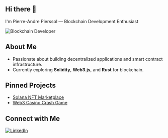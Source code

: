 ## Hi there 👋
I'm Pierre-Andre Pierssol — Blockchain Development Enthusiast

![Blockchain Developer](https://img.shields.io/badge/Blockchain-|-DApp|Solidity|Web3-blue?style=for-the-badge&logo=ethereum&logoColor=white)

## About Me
- Passionate about building decentralized applications and smart contract infrastructure.
- Currently exploring **Solidity**, **Web3.js**, and **Rust** for blockchain.

## Pinned Projects
- [Solana NFT Marketplace](https://github.com/PierreAndre8099/Solana-NFT-Marketplace-by-CandyMachine)
- [Web3 Casino Crash Game](https://github.com/PierreAndre8099/Web3-Casino-Crash-Game)
<!-- - [Your DApp UI](link) — Description -->


## Connect with Me
[![LinkedIn](https://img.shields.io/badge/-LinkedIn-0e76a8?style=for-the-badge&logo=LinkedIn&logoColor=white)](https://www.linkedin.com/in/pierre-andre-172a9a34)  
